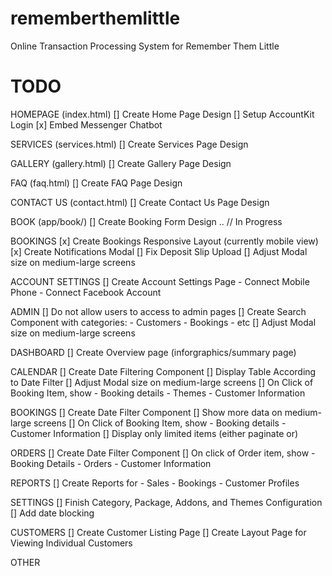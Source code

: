 # rememberthemlittle
Online Transaction Processing System for Remember Them Little

# TODO

HOMEPAGE (index.html)
    [] Create Home Page Design
    [] Setup AccountKit Login
    [x] Embed Messenger Chatbot

SERVICES (services.html)
    [] Create Services Page Design

GALLERY (gallery.html)
    [] Create Gallery Page Design

FAQ (faq.html)
    [] Create FAQ Page Design

CONTACT US (contact.html)
    [] Create Contact Us Page Design

BOOK (app/book/)
    [] Create Booking Form Design .. // In Progress

BOOKINGS
    [x] Create Bookings Responsive Layout (currently mobile view)
    [x] Create Notifications Modal
    [] Fix Deposit Slip Upload
    [] Adjust Modal size on medium-large screens

ACCOUNT SETTINGS
    [] Create Account Settings Page
    - Connect Mobile Phone
    - Connect Facebook Account

ADMIN
    [] Do not allow users to access to admin pages
    [] Create Search Component with categories:
        - Customers
        - Bookings
        - etc
    [] Adjust Modal size on medium-large screens

DASHBOARD
    [] Create Overview page (inforgraphics/summary page)

CALENDAR
    [] Create Date Filtering Component
    [] Display Table According to Date Filter
    [] Adjust Modal size on medium-large screens
    [] On Click of Booking Item, show
        - Booking details
        - Themes
        - Customer Information

BOOKINGS
    [] Create Date Filter Component
    [] Show more data on medium-large screens
    [] On Click of Booking Item, show
        - Booking details
        - Customer Information
    [] Display only limited items (either paginate or)
    
ORDERS
    [] Create Date Filter Component
    [] On click of Order item, show
        - Booking Details
        - Orders
        - Customer Information

REPORTS
    [] Create Reports for
        - Sales
        - Bookings
        - Customer Profiles

SETTINGS
    [] Finish Category, Package, Addons, and Themes Configuration
    [] Add date blocking

CUSTOMERS
    [] Create Customer Listing Page
    [] Create Layout Page for Viewing Individual Customers

OTHER